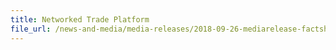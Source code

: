 ```yaml
---
title: Networked Trade Platform 
file_url: /news-and-media/media-releases/2018-09-26-mediarelease-factsheet.pdf
---
```

